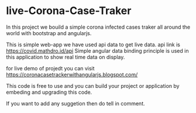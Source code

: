 # live-Corona-Case-Traker
In this project we bouild a simple corona infected cases traker all around the world with bootstrap and angularjs.

This is simple web-app we have used api data to get live data.
api link is https://covid.mathdro.id/api
Simple angular data binding principle is used in this application to show real time data
on display.

for live demo of projedt you can visit https://coronacasetrackerwithangularjs.blogspot.com/

This code is free to use and you can build your project or application by embeding and upgrading this code.

If you want to add any suggetion then do tell in comment.
